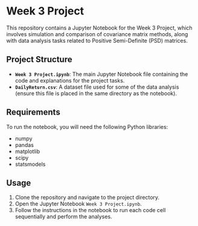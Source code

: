 # Week 3 Project

This repository contains a Jupyter Notebook for the Week 3 Project, which involves simulation and comparison of covariance matrix methods, along with data analysis tasks related to Positive Semi-Definite (PSD) matrices.

## Project Structure

- **`Week 3 Project.ipynb`**: The main Jupyter Notebook file containing the code and explanations for the project tasks.
- **`DailyReturn.csv`**: A dataset file used for some of the data analysis (ensure this file is placed in the same directory as the notebook).

## Requirements

To run the notebook, you will need the following Python libraries:

- numpy
- pandas
- matplotlib
- scipy
- statsmodels

## Usage

1. Clone the repository and navigate to the project directory.
2. Open the Jupyter Notebook `Week 3 Project.ipynb`.
3. Follow the instructions in the notebook to run each code cell sequentially and perform the analyses.